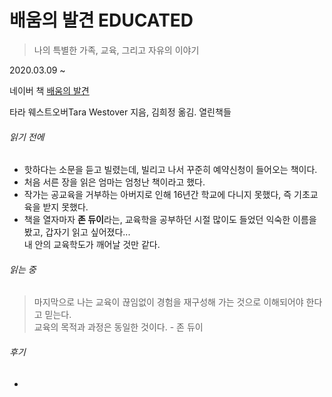 # 배움의 발견 EDUCATED

> 나의 특별한 가족, 교육, 그리고 자유의 이야기

2020.03.09 ~ 

네이버 책 [배움의 발견](https://book.naver.com/bookdb/book_detail.nhn?bid=15975184) <br>

타라 웨스트오버Tara Westover 지음, 김희정 옮김. 열린책들

###### 읽기 전에

- 핫하다는 소문을 듣고 빌렸는데, 빌리고 나서 꾸준히 예약신청이 들어오는 책이다.
- 처음 서른 장을 읽은 엄마는 엄청난 책이라고 했다. 
- 작가는 공교육을 거부하는 아버지로 인해 16년간 학교에 다니지 못했다, 즉 기초교육을 받지 못했다.
- 책을 열자마자 **존 듀이**라는, 교육학을 공부하던 시절 많이도 들었던 익숙한 이름을 봤고, 갑자기 읽고 싶어졌다...<br>
내 안의 교육학도가 깨어날 것만 같다.


###### 읽는 중

> 마지막으로 나는 교육이 끊임없이 경험을 재구성해 가는 것으로 이해되어야 한다고 믿는다. <br>
교육의 목적과 과정은 동일한 것이다. - 존 듀이



###### 후기
- 
